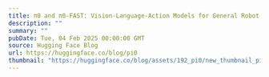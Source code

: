 ```yaml
---
title: π0 and π0-FAST: Vision-Language-Action Models for General Robot Control
description: ""
summary: ""
pubDate: Tue, 04 Feb 2025 00:00:00 GMT
source: Hugging Face Blog
url: https://huggingface.co/blog/pi0
thumbnail: "https://huggingface.co/blog/assets/192_pi0/new_thumbnail_pi0.001.png"
---
```


